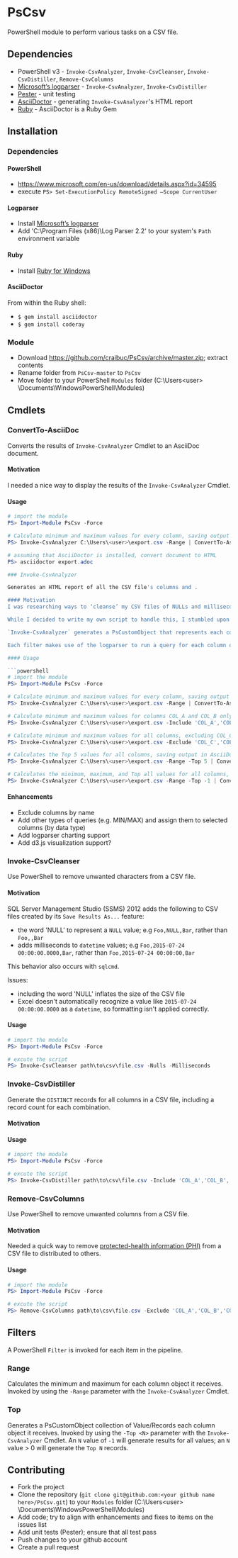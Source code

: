 # PsCsv

PowerShell module to perform various tasks on a CSV file.

## Dependencies

- PowerShell v3 - `Invoke-CsvAnalyzer`, `Invoke-CsvCleanser`, `Invoke-CsvDistiller`, `Remove-CsvColumns`
- [Microsoft’s logparser](https://technet.microsoft.com/en-us/scriptcenter/dd919274.aspx) - `Invoke-CsvAnalyzer`, `Invoke-CsvDistiller`
- [Pester](https://github.com/pester/Pester) - unit testing
- [AsciiDoctor](http://asciidoctor.org/) - generating `Invoke-CsvAnalyzer`'s HTML report
- [Ruby](https://www.ruby-lang.org/en/) - AsciiDoctor is a Ruby Gem

## Installation

### Dependencies
#### PowerShell

- https://www.microsoft.com/en-us/download/details.aspx?id=34595
- execute `PS> Set-ExecutionPolicy RemoteSigned –Scope CurrentUser`

#### Logparser

- Install [Microsoft’s logparser](https://technet.microsoft.com/en-us/scriptcenter/dd919274.aspx) 
- Add 'C:\Program Files (x86)\Log Parser 2.2' to your system's `Path` environment variable

#### Ruby

- Install [Ruby for Windows](http://rubyinstaller.org/)

#### AsciiDoctor

From within the Ruby shell:

 - `$ gem install asciidoctor`
 - `$ gem install coderay`
 
### Module

-	Download https://github.com/craibuc/PsCsv/archive/master.zip; extract contents
-	Rename folder from `PsCsv-master` to `PsCsv`
-	Move folder to your PowerShell `Modules` folder (C:\Users\<user> \Documents\WindowsPowerShell\Modules)

## Cmdlets

### ConvertTo-AsciiDoc

Converts the results of `Invoke-CsvAnalyzer` Cmdlet to an AsciiDoc document.

#### Motivation

I needed a nice way to display the results of the `Invoke-CsvAnalyzer` Cmdlet.

#### Usage

```powershell
# import the module
PS> Import-Module PsCsv -Force

# Calculate minimum and maximum values for every column, saving output in AsciiDoc syntax.
PS> Invoke-CsvAnalyzer C:\Users\<user>\export.csv -Range | ConvertTo-AsciiDoc -Title export.csv | Out-File C:\Users\<user>\export.adoc -Encoding UTF8

# assuming that AsciiDoctor is installed, convert document to HTML 
PS> asciidoctor export.adoc

### Invoke-CsvAnalyzer

Generates an HTML report of all the CSV file's columns and .

#### Motivation
I was researching ways to ‘cleanse’ my CSV files of NULLs and milliseconds so that they are more-easily consumed by Excel users.

While I decided to write my own script to handle this, I stumbled upon Microsoft’s logparser.  It (both command line and DLL interfaces) was built to query large web logs, using a SQL-like syntax; I figured that I could use it for my purposes.

`Invoke-CsvAnalyzer` generates a PsCustomObject that represents each column header in the CSV file.  Each column object is added to the pipeline, where it is passed one or more filters for processing.

Each filter makes use of the logparser to run a query for each column object in the pipefile.  The results of the queries are add to the column object's measurement collections.

#### Usage

```powershell
# import the module
PS> Import-Module PsCsv -Force

# Calculate minimum and maximum values for every column, saving output in AsciiDoc syntax.
PS> Invoke-CsvAnalyzer C:\Users\<user>\export.csv -Range | ConvertTo-AsciiDoc -Title export.csv | Out-File C:\Users\<user>\export.adoc -Encoding UTF8

# Calculate minimum and maximum values for columns COL_A and COL_B only, saving output in AsciiDoc syntax.
PS> Invoke-CsvAnalyzer C:\Users\<user>\export.csv -Include 'COL_A','COL_B' -Range | ConvertTo-AsciiDoc -Title export.csv | Out-File C:\Users\<user>\export.adoc -Encoding UTF8

# Calculate minimum and maximum values for all columns, excluding COL_C and COL_D, saving output in AsciiDoc syntax.
PS> Invoke-CsvAnalyzer C:\Users\<user>\export.csv -Exclude 'COL_C','COL_D' -Range | ConvertTo-AsciiDoc -Title export.csv | Out-File C:\Users\<user>\export.adoc -Encoding UTF8

# Calculates the Top 5 values for all columns, saving output in AsciiDoc syntax.
PS> Invoke-CsvAnalyzer C:\Users\<user>\export.csv -Range -Top 5 | ConvertTo-AsciiDoc -Title export.csv | Out-File C:\Users\<user>\export.adoc -Encoding UTF8

# Calculates the minimum, maximum, and Top all values for all columns, saving output in AsciiDoc syntax.
PS> Invoke-CsvAnalyzer C:\Users\<user>\export.csv -Range -Top -1 | ConvertTo-AsciiDoc -Title export.csv | Out-File C:\Users\<user>\export.adoc -Encoding UTF8
```

#### Enhancements

-	Exclude columns by name
-	Add other types of queries (e.g. MIN/MAX) and assign them to selected columns (by data type)
-	Add logparser charting support
-	Add d3.js visualization support?

### Invoke-CsvCleanser
Use PowerShell to remove unwanted characters from a CSV file.

#### Motivation

SQL Server Management Studio (SSMS) 2012 adds the following to CSV files created by its `Save Results As...` feature:

- the word 'NULL' to represent a `NULL` value; e.g `Foo,NULL,Bar`, rather than `Foo,,Bar`
- adds milliseconds to `datetime` values; e.g `Foo,2015-07-24 00:00:00.0000,Bar`, rather than `Foo,2015-07-24 00:00:00,Bar`

This behavior also occurs with `sqlcmd`.

Issues:

- including the word 'NULL' inflates the size of the CSV file
- Excel doesn't automatically recognize a value like `2015-07-24 00:00:00.0000` as a `datetime`, so formatting isn't applied correctly.

#### Usage

```powershell
# import the module
PS> Import-Module PsCsv -Force

# excute the script
PS> Invoke-CsvCleanser path\to\csv\file.csv -Nulls -Milliseconds
```

### Invoke-CsvDistiller

Generate the `DISTINCT` records for all columns in a CSV file, including a record count for each combination.

#### Motivation

#### Usage

```powershell
# import the module
PS> Import-Module PsCsv -Force

# excute the script
PS> Invoke-CsvDistiller path\to\csv\file.csv -Include 'COL_A','COL_B','COL_C' -Exclude 'COL_D'
```

### Remove-CsvColumns

Use PowerShell to remove unwanted columns from a CSV file.

#### Motivation

Needed a quick way to remove [protected-health information (PHI)](https://en.wikipedia.org/wiki/Protected_health_information) from a CSV file to distributed to others.

#### Usage

```powershell
# import the module
PS> Import-Module PsCsv -Force

# excute the script
PS> Remove-CsvColumns path\to\csv\file.csv -Exclude 'COL_A','COL_B','COL_C'
```
## Filters

A PowerShell `Filter` is invoked for each item in the pipeline.

### Range

Calculates the minimum and maximum for each column object it receives.  Invoked by using the `-Range` parameter with the `Invoke-CsvAnalyzer` Cmdlet.

### Top

Generates a PsCustomObject collection of Value/Records each column object it receives.  Invoked by using the `-Top <N>` parameter with the `Invoke-CsvAnalyzer` Cmdlet.  An `N` value of `-1` will generate results for all values; an `N` value > 0 will generate the `Top N` records.

## Contributing

- Fork the project
- Clone the repository (`git clone git@github.com:<your github name here>/PsCsv.git`) to your `Modules` folder (C:\Users\<user> \Documents\WindowsPowerShell\Modules)
- Add code; try to align with enhancements and fixes to items on the issues list
- Add unit tests (Pester); ensure that all test pass
- Push changes to your github account
- Create a pull request
